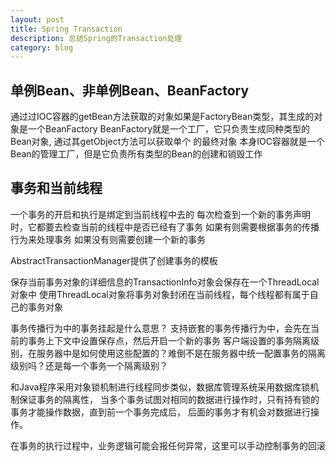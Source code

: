 ```yaml
---
layout: post
title: Spring Transaction
description: 总结Spring的Transaction处理
category: blog
---
```


## 单例Bean、非单例Bean、BeanFactory

通过过IOC容器的getBean方法获取的对象如果是FactoryBean类型，其生成的对象是一个BeanFactory
BeanFactory就是一个工厂，它只负责生成同种类型的Bean对象, 通过其getObject方法可以获取单个
的最终对象
本身IOC容器就是一个Bean的管理工厂，但是它负责所有类型的Bean的创建和销毁工作

## 事务和当前线程

一个事务的开启和执行是绑定到当前线程中去的
每次检查到一个新的事务声明时，它都要去检查当前的线程中是否已经有了事务
如果有则需要根据事务的传播行为来处理事务
如果没有则需要创建一个新的事务

AbstractTransactionManager提供了创建事务的模板

保存当前事务对象的详细信息的TransactionInfo对象会保存在一个ThreadLocal对象中
使用ThreadLocal对象将事务对象封闭在当前线程，每个线程都有属于自己的事务对象

事务传播行为中的事务挂起是什么意思？
支持嵌套的事务传播行为中，会先在当前的事务上下文中设置保存点，然后开启一个新的事务
客户端设置的事务隔离级别，在服务器中是如何使用这些配置的？难倒不是在服务器中统一配置事务的隔离级别吗？还是每一个事务一个隔离级别？

和Java程序采用对象锁机制进行线程同步类似，数据库管理系统采用数据库锁机制保证事务的隔离性，
当多个事务试图对相同的数据进行操作时，只有持有锁的事务才能操作数据，直到前一个事务完成后，
后面的事务才有机会对数据进行操作。

在事务的执行过程中，业务逻辑可能会报任何异常，这里可以手动控制事务的回滚


